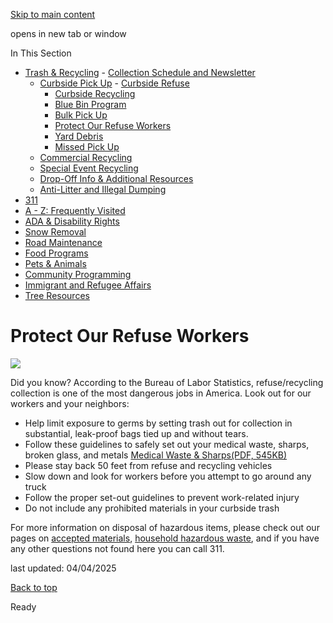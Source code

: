 [Skip to main content](https://www.pittsburghpa.gov/Resident-Services/Trash-Recycling/Curbside-Pick-Up/Protect-Our-Refuse-Workers#main-content)

opens in new tab or window

In This Section

- [Trash & Recycling](https://www.pittsburghpa.gov/Resident-Services/Trash-Recycling)  - [Collection Schedule and Newsletter](https://www.pittsburghpa.gov/Resident-Services/Trash-Recycling/Collection-Schedule-and-Newsletter)
  - [Curbside Pick Up](https://www.pittsburghpa.gov/Resident-Services/Trash-Recycling/Curbside-Pick-Up)    - [Curbside Refuse](https://www.pittsburghpa.gov/Resident-Services/Trash-Recycling/Curbside-Pick-Up/Curbside-Refuse)
    - [Curbside Recycling](https://www.pittsburghpa.gov/Resident-Services/Trash-Recycling/Curbside-Pick-Up/Curbside-Recycling)
    - [Blue Bin Program](https://www.pittsburghpa.gov/Resident-Services/Trash-Recycling/Curbside-Pick-Up/Blue-Bin-Program)
    - [Bulk Pick Up](https://www.pittsburghpa.gov/Resident-Services/Trash-Recycling/Curbside-Pick-Up/Bulk-Pick-Up)
    - [Protect Our Refuse Workers](https://www.pittsburghpa.gov/Resident-Services/Trash-Recycling/Curbside-Pick-Up/Protect-Our-Refuse-Workers)
    - [Yard Debris](https://www.pittsburghpa.gov/Resident-Services/Trash-Recycling/Curbside-Pick-Up/Yard-Debris)
    - [Missed Pick Up](https://www.pittsburghpa.gov/Resident-Services/Trash-Recycling/Curbside-Pick-Up/Missed-Pick-Up)
  - [Commercial Recycling](https://www.pittsburghpa.gov/Resident-Services/Trash-Recycling/Commercial-Recycling)
  - [Special Event Recycling](https://www.pittsburghpa.gov/Resident-Services/Trash-Recycling/Special-Event-Recycling)
  - [Drop-Off Info & Additional Resources](https://www.pittsburghpa.gov/Resident-Services/Trash-Recycling/Drop-Off-Info-Additional-Resources)
  - [Anti-Litter and Illegal Dumping](https://www.pittsburghpa.gov/Resident-Services/Trash-Recycling/Anti-Litter-and-Illegal-Dumping)
- [311](https://www.pittsburghpa.gov/Resident-Services/311)
- [A - Z: Frequently Visited](https://www.pittsburghpa.gov/Resident-Services/A-Z-Frequently-Visited)
- [ADA & Disability Rights](https://www.pittsburghpa.gov/Resident-Services/ADA-Disability-Rights)
- [Snow Removal](https://www.pittsburghpa.gov/Resident-Services/Snow-Removal)
- [Road Maintenance](https://www.pittsburghpa.gov/Resident-Services/Road-Maintenance)
- [Food Programs](https://www.pittsburghpa.gov/Resident-Services/Food-Programs)
- [Pets & Animals](https://www.pittsburghpa.gov/Resident-Services/Pets-Animals)
- [Community Programming](https://www.pittsburghpa.gov/Resident-Services/Community-Programming)
- [Immigrant and Refugee Affairs](https://www.pittsburghpa.gov/Resident-Services/Immigrant-and-Refugee-Affairs)
- [Tree Resources](https://www.pittsburghpa.gov/Resident-Services/Tree-Resources)

# Protect Our Refuse Workers

![](https://www.pittsburghpa.gov/files/assets/city/v/1/dpw/images/3772_protect-works.jpg)

Did you know? According to the Bureau of Labor Statistics, refuse/recycling collection is one of the most dangerous jobs in America. Look out for our workers and your neighbors:

- Help limit exposure to germs by setting trash out for collection in substantial, leak-proof bags tied up and without tears.
- Follow these guidelines to safely set out your medical waste, sharps, broken glass, and metals [Medical Waste & Sharps(PDF, 545KB)](https://www.pittsburghpa.gov/files/assets/city/v/2/dpw/documents/medical-waste-and-sharps.pdf)
- Please stay back 50 feet from refuse and recycling vehicles
- Slow down and look for workers before you attempt to go around any truck
- Follow the proper set-out guidelines to prevent work-related injury
- Do not include any prohibited materials in your curbside trash

For more information on disposal of hazardous items, please check out our pages on [accepted materials](https://www.pittsburghpa.gov/Resident-Services/Trash-Recycling/Curbside-Pick-Up/Curbside-Refuse), [household hazardous waste](https://www.pittsburghpa.gov/Resident-Services/Trash-Recycling/Curbside-Pick-Up/Curbside-Refuse), and if you have any other questions not found here you can call 311.

last updated: 04/04/2025

[Back to top](https://www.pittsburghpa.gov/Resident-Services/Trash-Recycling/Curbside-Pick-Up/Protect-Our-Refuse-Workers#body-top)

Ready
